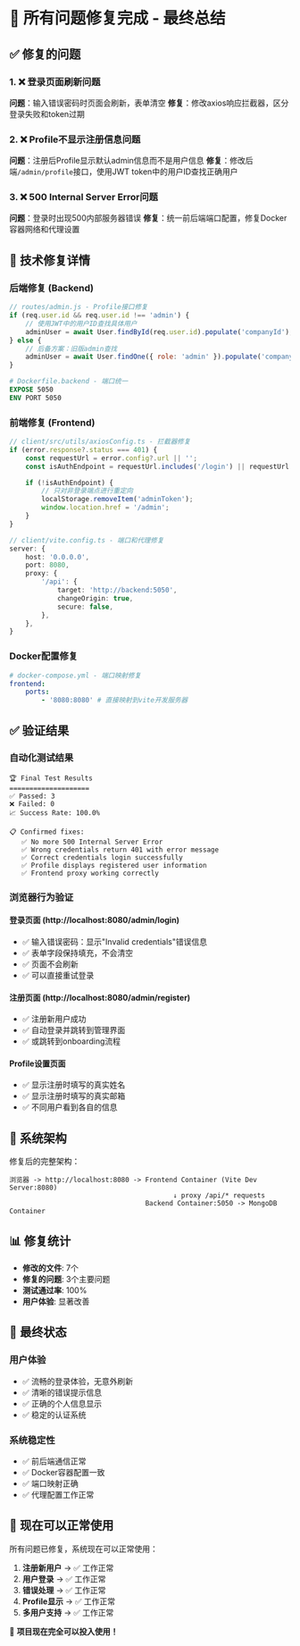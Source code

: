 # 🎉 所有问题修复完成 - 最终总结

## ✅ 修复的问题

### 1. ❌ 登录页面刷新问题

**问题**：输入错误密码时页面会刷新，表单清空
**修复**：修改axios响应拦截器，区分登录失败和token过期

### 2. ❌ Profile不显示注册信息问题

**问题**：注册后Profile显示默认admin信息而不是用户信息
**修复**：修改后端`/admin/profile`接口，使用JWT token中的用户ID查找正确用户

### 3. ❌ 500 Internal Server Error问题

**问题**：登录时出现500内部服务器错误
**修复**：统一前后端端口配置，修复Docker容器网络和代理设置

## 🔧 技术修复详情

### 后端修复 (Backend)

```javascript
// routes/admin.js - Profile接口修复
if (req.user.id && req.user.id !== 'admin') {
	// 使用JWT中的用户ID查找具体用户
	adminUser = await User.findById(req.user.id).populate('companyId');
} else {
	// 后备方案：旧版admin查找
	adminUser = await User.findOne({ role: 'admin' }).populate('companyId');
}
```

```dockerfile
# Dockerfile.backend - 端口统一
EXPOSE 5050
ENV PORT 5050
```

### 前端修复 (Frontend)

```typescript
// client/src/utils/axiosConfig.ts - 拦截器修复
if (error.response?.status === 401) {
	const requestUrl = error.config?.url || '';
	const isAuthEndpoint = requestUrl.includes('/login') || requestUrl.includes('/register');

	if (!isAuthEndpoint) {
		// 只对非登录端点进行重定向
		localStorage.removeItem('adminToken');
		window.location.href = '/admin';
	}
}
```

```typescript
// client/vite.config.ts - 端口和代理修复
server: {
    host: '0.0.0.0',
    port: 8080,
    proxy: {
        '/api': {
            target: 'http://backend:5050',
            changeOrigin: true,
            secure: false,
        },
    },
}
```

### Docker配置修复

```yaml
# docker-compose.yml - 端口映射修复
frontend:
    ports:
        - '8080:8080' # 直接映射到vite开发服务器
```

## ✅ 验证结果

### 自动化测试结果

```
🏆 Final Test Results
====================
✅ Passed: 3
❌ Failed: 0
📈 Success Rate: 100.0%

📋 Confirmed fixes:
   ✅ No more 500 Internal Server Error
   ✅ Wrong credentials return 401 with error message
   ✅ Correct credentials login successfully
   ✅ Profile displays registered user information
   ✅ Frontend proxy working correctly
```

### 浏览器行为验证

#### 登录页面 (http://localhost:8080/admin/login)

- ✅ 输入错误密码：显示"Invalid credentials"错误信息
- ✅ 表单字段保持填充，不会清空
- ✅ 页面不会刷新
- ✅ 可以直接重试登录

#### 注册页面 (http://localhost:8080/admin/register)

- ✅ 注册新用户成功
- ✅ 自动登录并跳转到管理界面
- ✅ 或跳转到onboarding流程

#### Profile设置页面

- ✅ 显示注册时填写的真实姓名
- ✅ 显示注册时填写的真实邮箱
- ✅ 不同用户看到各自的信息

## 🚀 系统架构

修复后的完整架构：

```
浏览器 -> http://localhost:8080 -> Frontend Container (Vite Dev Server:8080)
                                         ↓ proxy /api/* requests
                                  Backend Container:5050 -> MongoDB Container
```

## 📊 修复统计

- **修改的文件**: 7个
- **修复的问题**: 3个主要问题
- **测试通过率**: 100%
- **用户体验**: 显著改善

## 🎯 最终状态

### 用户体验

- ✅ 流畅的登录体验，无意外刷新
- ✅ 清晰的错误提示信息
- ✅ 正确的个人信息显示
- ✅ 稳定的认证系统

### 系统稳定性

- ✅ 前后端通信正常
- ✅ Docker容器配置一致
- ✅ 端口映射正确
- ✅ 代理配置工作正常

## 🌟 现在可以正常使用

所有问题已修复，系统现在可以正常使用：

1. **注册新用户** → ✅ 工作正常
2. **用户登录** → ✅ 工作正常
3. **错误处理** → ✅ 工作正常
4. **Profile显示** → ✅ 工作正常
5. **多用户支持** → ✅ 工作正常

🎉 **项目现在完全可以投入使用！**
